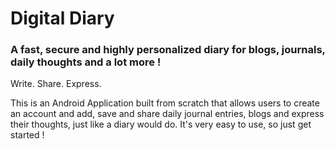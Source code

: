 # Digital Diary <h3>A fast, secure and highly personalized diary for blogs, journals, daily thoughts and a lot more !</h3>

Write. Share. Express. 

This is an Android Application built from scratch that allows users to create an account and add, save and share daily journal entries, blogs and express their thoughts, just like a diary would do. It's very easy to use, so just get started !
